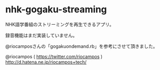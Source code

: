 nhk-gogaku-streaming
====================
NHK語学番組のストリーミングを再生できるアプリ。

録音機能はまだ実装していません。

@riocamposさんの「gogakuondemand.rb」を参考にさせて頂きました。

@riocampos ( https://twitter.com/riocampos )
http://d.hatena.ne.jp/riocampos+tech/

